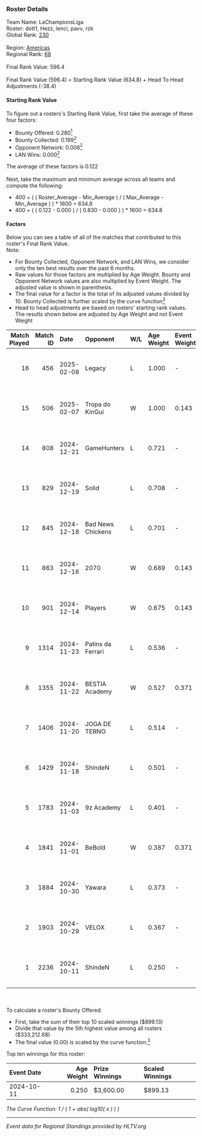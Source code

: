 ### Roster Details<br />
Team Name: LaChampionsLiga<br />
Roster: dott1, Hezz, lenci, pavv, rzk<br />
Global Rank: [230](../../standings_global_2025_03_03.md)<br />
<br />
Region: [Americas]( ../../standings_americas_2025_03_03.md)<br />
Regional Rank: [68]( ../../standings_americas_2025_03_03.md)<br />
<br />
Final Rank Value:  596.4<br />
<br />
Final Rank Value (596.4) = Starting Rank Value (634.8) + Head To Head Adjustments (-38.4)<br />

#### Starting Rank Value<br />
To figure out a rosters's Starting Rank Value, first take the average of these four factors:<br />
- Bounty Offered: 0.280[<sup>1</sup>](#table2)
- Bounty Collected: 0.199[<sup>2</sup>](#table1)
- Opponent Network: 0.008[<sup>2</sup>](#table1)
- LAN Wins: 0.000[<sup>2</sup>](#table1)

The average of these factors is 0.122<br />
<br />
Next, take the maximum and minimum average across all teams and compute the following:<br />
- 400 + ( ( Roster_Average - Min_Average ) / ( Max_Average - Min_Average ) ) * 1600 = 634.8
- 400 + ( ( 0.122 - 0.000 ) / ( 0.830 - 0.000 ) ) * 1600 = 634.8


#### Factors<br />
Below you can see a table of all of the matches that contributed to this roster's Final Rank Value.<br />
Note:<br />

- For Bounty Collected, Opponent Network, and LAN Wins, we consider only the ten best results over the past 6 months.
- Raw values for those factors are multiplied by Age Weight. Bounty and Opponent Network values are also multiplied by Event Weight. The adjusted value is shown in parenthesis.
- The final value for a factor is the total of its adjusted values divided by 10. Bounty Collected is further scaled by the curve function[<sup>3</sup>](#curveFunction)
- Head to head adjustments are based on rosters' starting rank values. The results shown below are adjusted by Age Weight and not Event Weight
<span id="table1"></span><br />


| Match Played | Match ID | Date       | Opponent          | W/L | Age Weight | Event Weight | Bounty Collected | Opponent Network | LAN Wins  | H2H Adj. | Roster                          |
| -: | -: | :- | :- | :- | :- | :- | :- | :- | :- | -: | :- |
|           16 |      456 | 2025-02-08 | Legacy            | L   | 1.000      | -            | -                | -                | -         |    -4.68 | dott1, Hezz, lenci, pavv, rzk   |
|           15 |      506 | 2025-02-07 | Tropa do KinGui   | W   | 1.000      | 0.143        | 0.000 (0.000)    | 0.041 (0.006)    | 0 (0.000) |    10.29 | dott1, Hezz, lenci, pavv, rzk   |
|           14 |      808 | 2024-12-21 | GameHunters       | L   | 0.721      | -            | -                | -                | -         |    -9.39 | dott1, Hezz, lenci, nacho, pavv |
|           13 |      829 | 2024-12-19 | Solid             | L   | 0.708      | -            | -                | -                | -         |    -5.16 | dott1, Hezz, lenci, nacho, pavv |
|           12 |      845 | 2024-12-18 | Bad News Chickens | L   | 0.701      | -            | -                | -                | -         |   -10.01 | dott1, Hezz, lenci, nacho, pavv |
|           11 |      863 | 2024-12-16 | 2070              | W   | 0.689      | 0.143        | 0.001 (0.000)    | 0.176 (0.017)    | 0 (0.000) |    11.26 | dott1, Hezz, lenci, nacho, pavv |
|           10 |      901 | 2024-12-14 | Players           | W   | 0.675      | 0.143        | 0.008 (0.001)    | 0.582 (0.056)    | 0 (0.000) |    14.84 | dott1, Hezz, lenci, nacho, pavv |
|            9 |     1314 | 2024-11-23 | Patins da Ferrari | L   | 0.536      | -            | -                | -                | -         |   -10.48 | dott1, Hezz, lenci, pavv, rzk   |
|            8 |     1355 | 2024-11-22 | BESTIA Academy    | W   | 0.527      | 0.371        | 0.000 (0.000)    | 0.000 (0.000)    | 0 (0.000) |     3.79 | dott1, Hezz, lenci, pavv, rzk   |
|            7 |     1406 | 2024-11-20 | JOGA DE TERNO     | L   | 0.514      | -            | -                | -                | -         |   -10.64 | dott1, Hezz, lenci, pavv, rzk   |
|            6 |     1429 | 2024-11-18 | ShindeN           | L   | 0.501      | -            | -                | -                | -         |    -6.33 | dott1, Hezz, lenci, pavv, rzk   |
|            5 |     1783 | 2024-11-03 | 9z Academy        | L   | 0.401      | -            | -                | -                | -         |    -8.27 | dott1, Hezz, lenci, pavv, rzk   |
|            4 |     1841 | 2024-11-01 | BeBold            | W   | 0.387      | 0.371        | 0.000 (0.000)    | 0.000 (0.000)    | 0 (0.000) |     2.64 | dott1, Hezz, lenci, pavv, rzk   |
|            3 |     1884 | 2024-10-30 | Yawara            | L   | 0.373      | -            | -                | -                | -         |    -5.08 | dott1, Hezz, lenci, pavv, rzk   |
|            2 |     1903 | 2024-10-29 | VELOX             | L   | 0.367      | -            | -                | -                | -         |    -7.68 | dott1, Hezz, lenci, pavv, rzk   |
|            1 |     2236 | 2024-10-11 | ShindeN           | L   | 0.250      | -            | -                | -                | -         |    -3.45 | dott1, Hezz, lenci, pavv, rzk   |

<br />
<span id="table2"></span><br />
To calculate a roster's Bounty Offered:<br />

- First, take the sum of their top 10 scaled winnings ($899.13)
- Divide that value by the 5th highest value among all rosters ($333,212.68)
- The final value (0.00) is scaled by the curve function.[<sup>3</sup>](#curveFunction)

Top ten winnings for this roster:<br />

| Event Date | Age Weight | Prize Winnings | Scaled Winnings |
| :- | -: | :- | :- |
| 2024-10-11 |      0.250 | $3,600.00      | $899.13         |


<span id="curveFunction"></span>_The Curve Function: 1 / ( 1 + abs( log10( x ) ) )_<br />

---
_Event data for Regional Standings provided by HLTV.org_<br />
